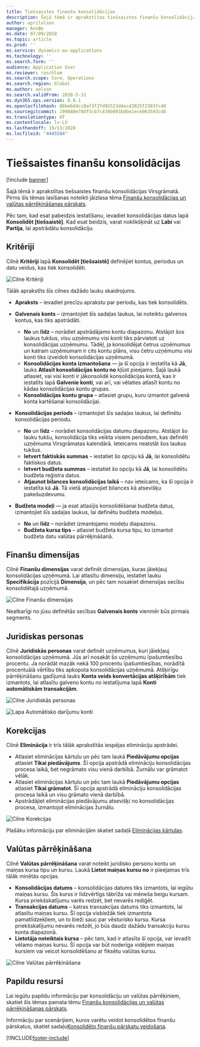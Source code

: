 ```yaml
---
title: Tiešsaistes finanšu konsolidācijas
description: Šajā tēmā ir aprakstītas tiešsaistes finanšu konsolidācijas Virsgrāmatā.
author: aprilolson
manager: AnnBe
ms.date: 07/09/2018
ms.topic: article
ms.prod: ''
ms.service: dynamics-ax-applications
ms.technology: ''
ms.search.form: ''
audience: Application User
ms.reviewer: roschlom
ms.search.scope: Core, Operations
ms.search.region: Global
ms.author: aolson
ms.search.validFrom: 2018-5-31
ms.dyn365.ops.version: 8.0.1
ms.openlocfilehash: 86be6d4cc0af3f2fd92523d4ecd3825f2383fc48
ms.sourcegitcommit: 199848e78df5cb7c439b001bdbe1ece963593cdb
ms.translationtype: HT
ms.contentlocale: lv-LV
ms.lasthandoff: 10/13/2020
ms.locfileid: "4445584"
---
```

# <a name="online-financial-consolidations"></a>Tiešsaistes finanšu konsolidācijas

[!include [banner](../includes/banner.md)]

Šajā tēmā ir aprakstītas tiešsaistes finanšu konsolidācijas Virsgrāmatā. Pirms šīs tēmas lasīšanas noteikti jāizlasa tēma [Finanšu konsolidācijas un valūtas pārrēķināšanas pārskats](financial-consolidations-currency-translation.md).

Pēc tam, kad esat pabeidzis iestatīšanu, ievadiet konsolidācijas datus lapā **Konsolidēt [tiešsaistē]**. Kad esat beidzis, varat noklikšķināt uz **Labi** vai **Partija**, lai apstrādātu konsolidāciju.

## <a name="criteria"></a>Kritēriji
Cilnē **Kritēriji** lapā **Konsolidēt [tiešsaistē]** definējiet kontus, periodus un datu veidus, kas tiek konsolidēti.

![Cilne Kritēriji](./media/criteria-consolidate-online.png "Cilne Kritēriji")

Tālāk aprakstīts šīs cilnes dažādo lauku skaidrojums.

- **Apraksts** – ievadiet precīzu aprakstu par periodu, kas tiek konsolidēts.
- **Galvenais konts** – izmantojiet šīs sadaļas laukus, lai noteiktu galvenos kontus, kas tiks apstrādāti.

    - **No** un **līdz** – norādiet apstrādājamo kontu diapazonu. Atstājot šos laukus tukšus, visu uzņēmumu visi konti tiks pārvietoti uz konsolidācijas uzņēmumu. Tādēļ, ja konsolidējat četrus uzņēmumus un katram uzņēmumam ir cits kontu plāns, visu četru uzņēmumu visi konti tiks izveidoti konsolidācijas uzņēmumā.
    - **Konsolidācijas konta izmantošana** — ja šī opcija ir iestatīta kā **Jā**, lauks **Atlasīt konsolidācijas kontu no** kļūst pieejams. Šajā laukā atlasiet, vai visi konti ir jākonsolidē konsolidācijas kontā, kas ir iestatīts lapā **Galvenie konti**, vai arī, vai vēlaties atlasīt kontu no kādas konsolidācijas kontu grupas.
    - **Konsolidācijas kontu grupa** – atlasiet grupu, kuru izmantot galvenā konta kartēšanai konsolidācijai.

- **Konsolidācijas periods** – izmantojiet šīs sadaļas laukus, lai definētu konsolidācijas periodu.

    - **No** un **līdz** – norādiet konsolidācijas datumu diapazonu. Atstājot šo lauku tukšu, konsolidācija tiks veikta visiem periodiem, kas definēti uzņēmuma Virsgrāmatas kalendārā. Ieteicams neatstāt šos laukus tukšus.
    - **Ietvert faktiskās summas** – iestatiet šo opciju kā **Jā**, lai konsolidētu faktiskos datus.
    - **Ietvert budžeta summas** – iestatiet šo opciju kā **Jā**, lai konsolidētu budžeta reģistra datus.
    - **Atjaunot bilances konsolidācijas laikā** – nav ieteicams, ka šī opcija ir iestatīta kā **Jā**. Tā vietā atjaunojiet bilances kā atsevišķu pakešuzdevumu.

- **Budžeta modeļi** — ja esat atlasījis konsolidēšanai budžeta datus, izmantojiet šīs sadaļas laukus, lai definētu budžeta modeļus.

    - **No** un **līdz** – norādiet izmantojamo modeļu diapazonu.
    - **Budžeta kursa tips** – atlasiet budžeta kursa tipu, ko izmantot budžeta datu valūtas pārrēķināšanā.

## <a name="financial-dimensions"></a>Finanšu dimensijas
Cilnē **Finanšu dimensijas** varat definēt dimensijas, kuras jāiekļauj konsolidācijas uzņēmumā. Lai atlasītu dimensiju, iestatiet lauku **Specifikācija** pozīcijā **Dimensija**, un pēc tam nosakiet dimensijas secību konsolidētajā uzņēmumā.

![Cilne Finanšu dimensijas](./media/financial-dimensions-cons.png "Cilne Finanšu dimensijas")

Neatkarīgi no jūsu definētās secības **Galvenais konts** vienmēr būs pirmais segments.

## <a name="legal-entities"></a>Juridiskas personas
Cilnē **Juridiskās personas** varat definēt uzņēmumus, kuri jāiekļauj konsolidācijas uzņēmumā. Jūs arī nosakāt šo uzņēmumu īpašumtiesību procentu. Ja norādāt mazāk nekā 100 procentu īpašumtiesības, norādītā procentuālā vērtību tiks apkopota konsolidācijas uzņēmumā. Atšķirīgu pārrēķināšanu gadījumā lauks **Konta veids konvertācijas atšķirībām** tiek izmantots, lai atlasītu galveno kontu no iestatījuma lapā **Konti automātiskām transakcijām**.

![Cilne Juridiskās personas](./media/legal-entities-cons.png "Cilne Juridiskās personas")

![Lapa Automātisko darījumu konti](./media/accounts-for-automatic-cons.png "Lapa Automātisko darījumu konti")

## <a name="elimination"></a>Korekcijas
Cilnē **Eliminācija** ir trīs tālāk aprakstītās iespējas elimināciju apstrādei.

- Atlasiet eliminācijas kārtulu un pēc tam laukā **Piedāvājumu opcijas** atlasiet **Tikai piedāvājums**. Šī opcija apstrādā elimināciju konsolidācijas procesa laikā, bet negrāmato visu vienā darbībā. Žurnālu var grāmatot vēlāk.
- Atlasiet eliminācijas kārtulu un pēc tam laukā **Piedāvājumu opcijas** atlasiet **Tikai grāmatot**. Šī opcija apstrādā elimināciju konsolidācijas procesa laikā un visu grāmato vienā darbībā.
- Apstrādājiet eliminācijas piedāvājumu atsevišķi no konsolidācijas procesa, izmantojot eliminācijas žurnālu.

![Cilne Korekcijas](./media/elimination-cons-onl.png "Cilne Korekcijas")

Plašāku informāciju par eliminācijām skatiet sadaļā [Eliminācijas kārtulas](./elimination-rules.md).

## <a name="currency-translation"></a>Valūtas pārrēķināšana
Cilnē **Valūtas pārrēķināšana** varat noteikt juridisko personu kontu un maiņas kursa tipu un kursu. Laukā **Lietot maiņas kursu no** ir pieejamas trīs tālāk minētās opcijas.

- **Konsolidācijas datums** – konsolidācijas datums tiks izmantots, lai iegūtu maiņas kursu. Šis kurss ir līdzvērtīgs tābrīža vai mēneša beigu kursam. Kursa priekšskatījumu varēs redzēt, bet nevarēs rediģēt.
- **Transakcijas datums** – katras transakcijas datums tiks izmantots, lai atlasītu maiņas kursu. Šī opcija visbiežāk tiek izmantota pamatlīdzekļiem, un to bieži sauc par vēsturisko kursu. Kursa priekšskatījumu nevarēs redzēt, jo būs daudz dažādu transakciju kursu konta diapazonā.
- **Lietotāja noteiktais kursa** – pēc tam, kad ir atlasīta šī opcija, var ievadīt vēlamo maiņas kursu. Šī opcija var būt noderīga vidējiem maiņas kursiem vai veicot konsolidēšanu ar fiksētu valūtas kursu.

![Cilne Valūtas pārrēķināšana](./media/currency-translation-cons-online.png "Cilne Valūtas pārrēķināšana")

## <a name="additional-resources"></a>Papildu resursi

Lai iegūtu papildu informāciju par konsolidāciju un valūtas pārrēķiniem, skatiet šīs tēmas pamata tēmu [Finanšu konsolidācijas un valūtas pārrēķināšanas pārskats](./financial-consolidations-currency-translation.md).

Informāciju par scenārijiem, kuros varētu veidot konsolidētos finanšu pārskatus, skatiet sadaļu[Konsolidēto finanšu pārskatu veidošana](./generating-consolidated-financial-statements.md).


[!INCLUDE[footer-include](../../includes/footer-banner.md)]